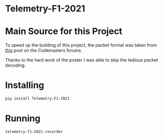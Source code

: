 # Telemetry-F1-2021

# Main Source for this Project
To speed up the building of this project, the packet format was taken from
[this](https://forums.codemasters.com/topic/80231-f1-2021-udp-specification/?do=findComment&comment=624274)
post on the Codemasters forums.

Thanks to the hard work of the poster I was able to skip the tedious packet decoding.

# Installing

```bash
pip install Telemetry-F1-2021
```

# Running
```bash
telemetry-f1-2021-recorder
```
